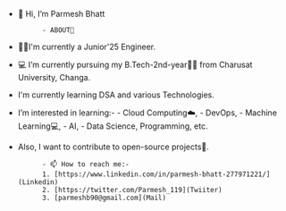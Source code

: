 - 👋 Hi, I’m Parmesh Bhatt

            - ABOUT🤠

- 👨‍🎓I'm currently a Junior'25 Engineer.
- 💻 I’m currently pursuing my B.Tech-2nd-year👨‍🎓 from Charusat University, Changa.
- I'm currently learning DSA and various Technologies.
- I’m interested in learning:- 
                    - Cloud Computing☁️, 
                    - DevOps, 
                    - Machine Learning💻,
                    - AI, 
                    - Data Science, Programming, etc. 
- Also, I want to contribute to open-source projects📌.

            - 📫 How to reach me:-
            1. [https://www.linkedin.com/in/parmesh-bhatt-277971221/](Linkedin)
            2. [https://twitter.com/Parmesh_119](Twiiter)
            3. [parmeshb90@gmail.com](Mail)

